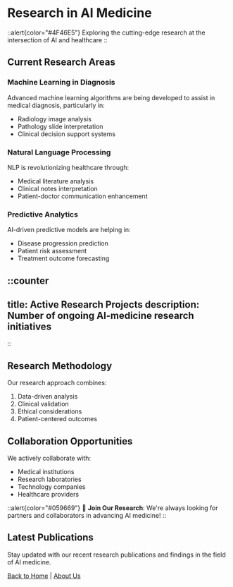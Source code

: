 # Research in AI Medicine

::alert{color="#4F46E5"}
Exploring the cutting-edge research at the intersection of AI and healthcare
::

## Current Research Areas

### Machine Learning in Diagnosis
Advanced machine learning algorithms are being developed to assist in medical diagnosis, particularly in:
- Radiology image analysis
- Pathology slide interpretation
- Clinical decision support systems

### Natural Language Processing
NLP is revolutionizing healthcare through:
- Medical literature analysis
- Clinical notes interpretation
- Patient-doctor communication enhancement

### Predictive Analytics
AI-driven predictive models are helping in:
- Disease progression prediction
- Patient risk assessment
- Treatment outcome forecasting

::counter
---
title: Active Research Projects
description: Number of ongoing AI-medicine research initiatives
---
::

## Research Methodology

Our research approach combines:
1. Data-driven analysis
2. Clinical validation
3. Ethical considerations
4. Patient-centered outcomes

## Collaboration Opportunities

We actively collaborate with:
- Medical institutions
- Research laboratories
- Technology companies
- Healthcare providers

::alert{color="#059669"}
🔬 **Join Our Research**: We're always looking for partners and collaborators in advancing AI medicine!
::

## Latest Publications

Stay updated with our recent research publications and findings in the field of AI medicine.

[Back to Home](/) | [About Us](/about) 